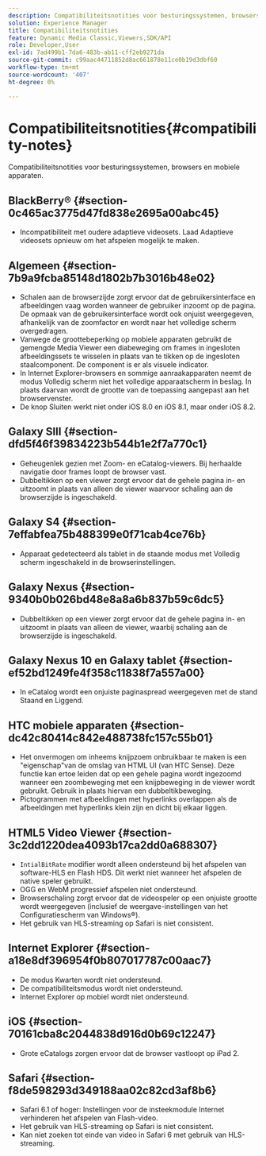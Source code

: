 ```yaml
---
description: Compatibiliteitsnotities voor besturingssystemen, browsers en mobiele apparaten.
solution: Experience Manager
title: Compatibiliteitsnotities
feature: Dynamic Media Classic,Viewers,SDK/API
role: Developer,User
exl-id: 7ad499b1-7da6-483b-ab11-cff2eb9271da
source-git-commit: c99aac44711852d8ac661878e11ce0b19d3dbf60
workflow-type: tm+mt
source-wordcount: '407'
ht-degree: 0%

---
```


# Compatibiliteitsnotities{#compatibility-notes}

<!-- Updated April 06, 2021 from https://wiki.corp.adobe.com/pages/viewpage.action?spaceKey=scene7qa&title=s7Viewers%2C+S7SDK%2C+S7OnDemand+Release+Notes - Contact is Sasha -->

Compatibiliteitsnotities voor besturingssystemen, browsers en mobiele apparaten.

## BlackBerry® {#section-0c465ac3775d47fd838e2695a00abc45}

* Incompatibiliteit met oudere adaptieve videosets. Laad Adaptieve videosets opnieuw om het afspelen mogelijk te maken.

## Algemeen {#section-7b9a9fcba85148d1802b7b3016b48e02}

* Schalen aan de browserzijde zorgt ervoor dat de gebruikersinterface en afbeeldingen vaag worden wanneer de gebruiker inzoomt op de pagina. De opmaak van de gebruikersinterface wordt ook onjuist weergegeven, afhankelijk van de zoomfactor en wordt naar het volledige scherm overgedragen.
* Vanwege de groottebeperking op mobiele apparaten gebruikt de gemengde Media Viewer een diabeweging om frames in ingesloten afbeeldingssets te wisselen in plaats van te tikken op de ingesloten staalcomponent. De component is er als visuele indicator.
* In Internet Explorer-browsers en sommige aanraakapparaten neemt de modus Volledig scherm niet het volledige apparaatscherm in beslag. In plaats daarvan wordt de grootte van de toepassing aangepast aan het browservenster.
* De knop Sluiten werkt niet onder iOS 8.0 en iOS 8.1, maar onder iOS 8.2.

## Galaxy SIII {#section-dfd5f46f39834223b544b1e2f7a770c1}

* Geheugenlek gezien met Zoom- en eCatalog-viewers. Bij herhaalde navigatie door frames loopt de browser vast.
* Dubbeltikken op een viewer zorgt ervoor dat de gehele pagina in- en uitzoomt in plaats van alleen de viewer waarvoor schaling aan de browserzijde is ingeschakeld.

## Galaxy S4 {#section-7effabfea75b488399e0f71cab4ce76b}

* Apparaat gedetecteerd als tablet in de staande modus met Volledig scherm ingeschakeld in de browserinstellingen.

## Galaxy Nexus {#section-9340b0b026bd48e8a8a6b837b59c6dc5}

* Dubbeltikken op een viewer zorgt ervoor dat de gehele pagina in- en uitzoomt in plaats van alleen de viewer, waarbij schaling aan de browserzijde is ingeschakeld.

## Galaxy Nexus 10 en Galaxy tablet {#section-ef52bd1249fe4f358c11838f7a557a00}

* In eCatalog wordt een onjuiste paginaspread weergegeven met de stand Staand en Liggend.

## HTC mobiele apparaten {#section-dc42c80414c842e488738fc157c55b01}

* Het onvermogen om inheems knijpzoem onbruikbaar te maken is een &quot;eigenschap&quot;van de omslag van HTML UI (van HTC Sense). Deze functie kan ertoe leiden dat op een gehele pagina wordt ingezoomd wanneer een zoombeweging met een knijpbeweging in de viewer wordt gebruikt. Gebruik in plaats hiervan een dubbeltikbeweging.
* Pictogrammen met afbeeldingen met hyperlinks overlappen als de afbeeldingen met hyperlinks klein zijn en dicht bij elkaar liggen.

## HTML5 Video Viewer {#section-3c2dd1220dea4093b17ca2dd0a688307}

* `IntialBitRate` modifier wordt alleen ondersteund bij het afspelen van software-HLS en Flash HDS. Dit werkt niet wanneer het afspelen de native speler gebruikt.
* OGG en WebM progressief afspelen niet ondersteund.
* Browserschaling zorgt ervoor dat de videospeler op een onjuiste grootte wordt weergegeven (inclusief de weergave-instellingen van het Configuratiescherm van Windows®).
* Het gebruik van HLS-streaming op Safari is niet consistent.

## Internet Explorer {#section-a18e8df396954f0b807017787c00aac7}

* De modus Kwarten wordt niet ondersteund.
* De compatibiliteitsmodus wordt niet ondersteund.
* Internet Explorer op mobiel wordt niet ondersteund.

## iOS {#section-70161cba8c2044838d916d0b69c12247}

* Grote eCatalogs zorgen ervoor dat de browser vastloopt op iPad 2.

## Safari {#section-f8de598293d349188aa02c82cd3af8b6}

* Safari 6.1 of hoger: Instellingen voor de insteekmodule Internet verhinderen het afspelen van Flash-video.
* Het gebruik van HLS-streaming op Safari is niet consistent.
* Kan niet zoeken tot einde van video in Safari 6 met gebruik van HLS-streaming.
